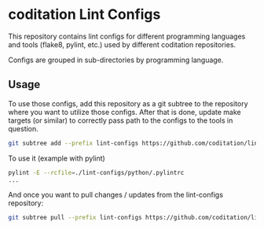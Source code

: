 # coditation Lint Configs

This repository contains lint configs for different programming languages and
tools (flake8, pylint, etc.) used by different coditation repositories.

Configs are grouped in sub-directories by programming language.

## Usage

To use those configs, add this repository as a git subtree to the repository
where you want to utilize those configs. After that is done, update make
targets (or similar) to correctly pass path to the configs to the tools
in question.

```bash
git subtree add --prefix lint-configs https://github.com/coditation/lint-configs.git master --squash
```

To use it (example with pylint)

```bash
pylint -E --rcfile=./lint-configs/python/.pylintrc
...
```

And once you want to pull changes / updates from the lint-configs repository:

```bash
git subtree pull --prefix lint-configs https://github.com/coditation/lint-configs.git master --squash
```

